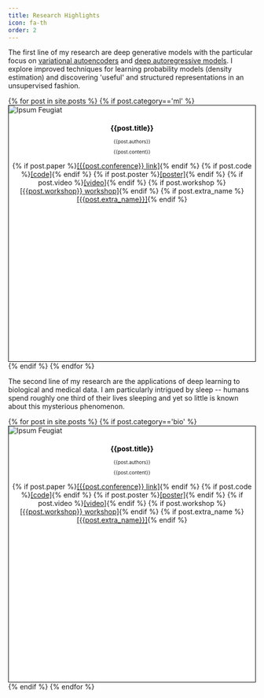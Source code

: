 ```yaml
---
title: Research Highlights
icon: fa-th
order: 2
---
```


<p>The first line of my research are deep generative models with the particular focus on
<a href="https://arxiv.org/abs/1906.02691">variational autoencoders</a> and <a href="https://deepgenerativemodels.github.io/notes/autoregressive/">deep autoregressive models</a>.
  I explore improved techniques for learning probability models (density estimation) and discovering 'useful' and structured representations in an unsupervised fashion. </p>

<div class="row">
  {% for post in site.posts %}
  {% if post.category=='ml' %}
     <div class="4u 12u$(mobile)" style="min-width: 370px;">
        <div class="item" style="border: 1px solid black; min-width: 300px; height: 520px;  background-color: white ">
            <a class="image fit" ><img src="{{ post.img_path | relative_url }}" alt="Ipsum Feugiat" /></a>
            <header>
              <h3 style="color: black; font-size: 1em;  font-weight: 700;">{{post.title}}</h3>
              <p style="font-size: 0.7em; text-align: center; ">{{post.authors}} </p>
              <p style="font-size: 0.7em;">{{post.content}}</p>
              <p>{% if post.paper %}<a href="{{post.paper}}">[{{post.conference}} link]</a>{% endif %}
                 {% if post.code %}<a href="{{post.code}}">[code]</a>{% endif %}
                 {% if post.poster %}<a href="{{post.poster}}">[poster]</a>{% endif %}
                 {% if post.video %}<a href="{{post.video}}">[video]</a>{% endif %}
                 {% if post.workshop %}<a href="{{post.workshop_url}}">[{{post.workshop}} workshop]</a>{% endif %}
                 {% if post.extra_name %}<a href="{{post.extra_url}}">[{{post.extra_name}}]</a>{% endif %}
              </p>
            </header>
        </div>
     </div>
  {% endif %}
  {% endfor %}
</div>

<p>The second line of my research are the applications of deep learning to biological and medical data. I am particularly intrigued by sleep -- 
humans spend roughly one third of their lives sleeping and yet so little is known about this mysterious phenomenon. </p>

<div class="row">
  {% for post in site.posts %}
  {% if post.category=='bio' %}
     <div class="4u 12u$(mobile)" style="min-width: 370px;">
        <div class="item" style="border: 1px solid black; height: 520px; background-color: white">
            <a class="image fit" ><img src="{{ post.img_path | relative_url }}" alt="Ipsum Feugiat" /></a>
            <header>
              <h3 style="color: black; font-size: 1em; font-weight: 700;">{{post.title}}</h3>
              <p style="font-size: 0.7em;  text-align: center;">{{post.authors}} </p>
              <p style="font-size: 0.7em;">{{post.content}}</p>
              <p>{% if post.paper %}<a href="{{post.paper}}">[{{post.conference}} link]</a>{% endif %}
                 {% if post.code %}<a href="{{post.code}}">[code]</a>{% endif %}
                 {% if post.poster %}<a href="{{post.poster}}">[poster]</a>{% endif %}
                 {% if post.video %}<a href="{{post.video}}">[video]</a>{% endif %}
                 {% if post.workshop %}<a href="{{post.workshop_url}}">[{{post.workshop}} workshop]</a>{% endif %}
                 {% if post.extra_name %}<a href="{{post.extra_url}}">[{{post.extra_name}}]</a>{% endif %}
              </p>
            </header>
        </div>
     </div>
  {% endif %}
  {% endfor %}
</div>
